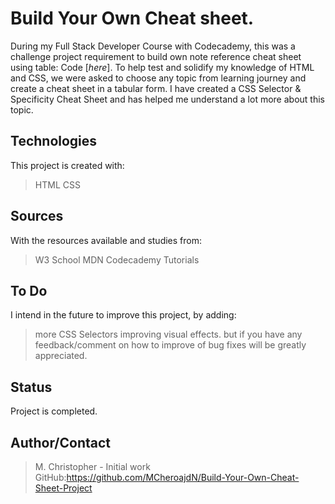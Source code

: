 # Build Your Own Cheat sheet.
During my Full Stack Developer Course with Codecademy, this was a challenge project requirement to build own note reference cheat sheet using table: Code [_here_].
To help test and solidify my knowledge of HTML and CSS, we were asked to choose any topic from learning journey and create a cheat sheet in a tabular form. I have created a CSS Selector & Specificity Cheat Sheet and has helped me understand a lot more about this topic.


## Technologies
This project is created with:
>HTML
>CSS

## Sources
With the resources available and studies from:
>W3 School
>MDN
>Codecademy Tutorials

## To Do
I intend in the future to improve this project, by adding:
>more CSS Selectors
>improving visual effects.
>but if you have any feedback/comment on how to improve of bug fixes will be greatly appreciated.

## Status
Project is completed.

## Author/Contact
>M. Christopher - Initial work
>GitHub:https://github.com/MCheroajdN/Build-Your-Own-Cheat-Sheet-Project
